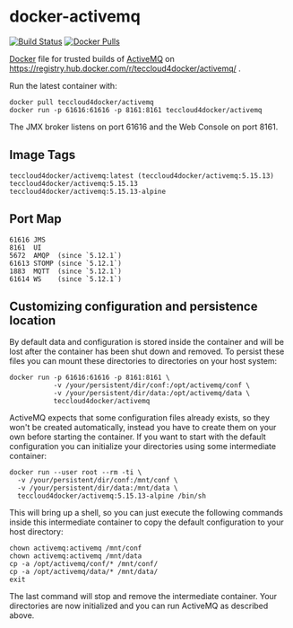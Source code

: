 docker-activemq
===============

[![Build Status](https://travis-ci.org/teccloud4docker/docker-activemq.svg?branch=master)](https://travis-ci.org/teccloud4docker/docker-activemq)
[![Docker Pulls](https://img.shields.io/docker/pulls/teccloud4docker/activemq.svg?maxAge=2592000)](https://hub.docker.com/r/teccloud4docker/activemq/)

[Docker](https://www.docker.io/) file for trusted builds of [ActiveMQ](http://activemq.apache.org/) on https://registry.hub.docker.com/r/teccloud4docker/activemq/ .

Run the latest container with:

    docker pull teccloud4docker/activemq
    docker run -p 61616:61616 -p 8161:8161 teccloud4docker/activemq

The JMX broker listens on port 61616 and the Web Console on port 8161.

Image Tags
----------

    teccloud4docker/activemq:latest (teccloud4docker/activemq:5.15.13)
    teccloud4docker/activemq:5.15.13
    teccloud4docker/activemq:5.15.13-alpine

Port Map
--------

    61616 JMS
    8161  UI
    5672  AMQP  (since `5.12.1`)
    61613 STOMP (since `5.12.1`)
    1883  MQTT  (since `5.12.1`)
    61614 WS    (since `5.12.1`)

Customizing configuration and persistence location
--------------------------------------------------
By default data and configuration is stored inside the container and will be
lost after the container has been shut down and removed. To persist these
files you can mount these directories to directories on your host system:

    docker run -p 61616:61616 -p 8161:8161 \
               -v /your/persistent/dir/conf:/opt/activemq/conf \
               -v /your/persistent/dir/data:/opt/activemq/data \
               teccloud4docker/activemq

ActiveMQ expects that some configuration files already exists, so they won't be
created automatically, instead you have to create them on your own before
starting the container. If you want to start with the default configuration you
can initialize your directories using some intermediate container:

    docker run --user root --rm -ti \
      -v /your/persistent/dir/conf:/mnt/conf \
      -v /your/persistent/dir/data:/mnt/data \
      teccloud4docker/activemq:5.15.13-alpine /bin/sh

This will bring up a shell, so you can just execute the following commands
inside this intermediate container to copy the default configuration to your
host directory:

    chown activemq:activemq /mnt/conf
    chown activemq:activemq /mnt/data
    cp -a /opt/activemq/conf/* /mnt/conf/
    cp -a /opt/activemq/data/* /mnt/data/
    exit

The last command will stop and remove the intermediate container. Your
directories are now initialized and you can run ActiveMQ as described above.


